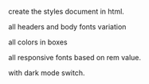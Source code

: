 create the styles document in html. 

all headers and body fonts variation

all colors in boxes

all responsive fonts based on rem value. 

with dark mode switch. 